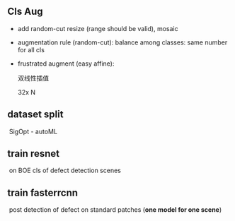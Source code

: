 ## Cls Aug

- add random-cut resize (range should be valid), mosaic

- augmentation rule (random-cut):  balance among classes: same number for all cls

- frustrated augment (easy affine):

  双线性插值

  32x N

## dataset split
​		SigOpt - autoML
## train resnet
​	on BOE cls of defect detection scenes
## train fasterrcnn
​	post detection of defect on standard patches (**one model for one scene**)

